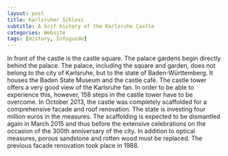 ```yaml
---
layout: post
title: Karlsruher Schloss
subtitle: A brif history of the Karlsruhe Castle
categories: Website
tags: [History, Infoguide]
---
```


In front of the castle is the castle square. The palace gardens begin directly behind the palace.
The palace, including the square and garden, does not belong to the city of Karlsruhe, but to the state of Baden-Württemberg.
It houses the Baden State Museum and the castle café. The castle tower offers a very good view of the Karlsruhe fan. In order to be able to experience this, however, 158 steps in the castle tower have to be overcome.
In October 2013, the castle was completely scaffolded for a comprehensive facade and roof renovation. The state is investing four million euros in the measures.
The scaffolding is expected to be dismantled again in March 2015 and thus before the extensive celebrations on the occasion of the 300th anniversary of the city.
In addition to optical measures, porous sandstone and rotten wood must be replaced. The previous facade renovation took place in 1988.
